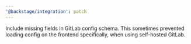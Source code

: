 ```yaml
---
'@backstage/integration': patch
---
```


Include missing fields in GitLab config schema. This sometimes prevented loading config on the frontend specifically, when using self-hosted GitLab.
